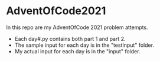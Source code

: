 # AdventOfCode2021
In this repo are my AdventOfCode 2021 problem attempts.
- Each day#.py contains both part 1 and part 2.
- The sample input for each day is in the "testInput" folder.
- My actual input for each day is in the "input" folder.